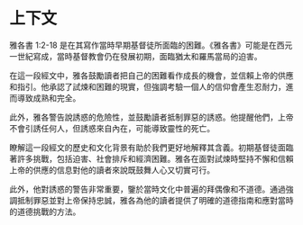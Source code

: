 # 上下文

雅各書 1:2-18 是在其寫作當時早期基督徒所面臨的困難。《雅各書》可能是在西元一世紀寫成，當時基督教會仍在發展初期，面臨猶太和羅馬當局的迫害。

在這一段經文中，雅各鼓勵讀者把自己的困難看作成長的機會，並信賴上帝的供應和指引。他承認了試煉和困難的現實，但強調考驗一個人的信仰會產生忍耐力，進而導致成熟和完全。

此外，雅各警告說誘惑的危險性，並鼓勵讀者抵制罪惡的誘惑。他提醒他們，上帝不會引誘任何人，但誘惑來自內在，可能導致靈性的死亡。

瞭解這一段經文的歷史和文化背景有助於我們更好地解釋其含義。初期基督徒面臨著許多挑戰，包括迫害、社會排斥和經濟困難。雅各在面對試煉時堅持不懈和信賴上帝的供應的信息對他的讀者來說既鼓舞人心又切實可行。

此外，他對誘惑的警告非常重要，鑒於當時文化中普遍的拜偶像和不道德。通過強調抵制罪惡並對上帝保持忠誠，雅各為他的讀者提供了明確的道德指南和應對當時的道德挑戰的方法。